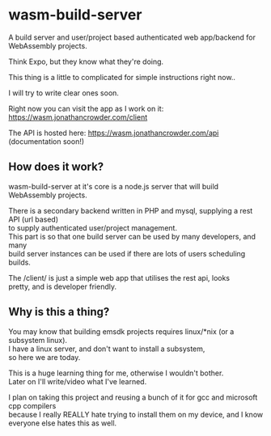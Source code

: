 # wasm-build-server
A build server and user/project based authenticated web app/backend for WebAssembly projects.

Think Expo, but they know what they're doing.

This thing is a little to complicated for simple instructions right now..

I will try to write clear ones soon.


Right now you can visit the app as I work on it:
https://wasm.jonathancrowder.com/client

The API is hosted here:
https://wasm.jonathancrowder.com/api (documentation soon!)

## How does it work?
wasm-build-server at it's core is a node.js server that will build WebAssembly projects.

There is a secondary backend written in PHP and mysql, supplying a rest API (url based)<br />
to supply authenticated user/project management. <br />
This part is so that one build server can be used by many developers, and many<br />
build server instances can be used if there are lots of users scheduling builds.

The /client/ is just a simple web app that utilises the rest api, looks<br />
pretty, and is developer friendly.

## Why is this a thing?
You may know that building emsdk projects requires linux/*nix (or a subsystem linux).<br />
I have a linux server, and don't want to install a subsystem,<br />
so here we are today.

This is a huge learning thing for me, otherwise I wouldn't bother.<br />
Later on I'll write/video what I've learned.

I plan on taking this project and reusing a bunch of it for gcc and microsoft cpp compilers<br />
because I really REALLY hate trying to install them on my device, and I know<br />
everyone else hates this as well.